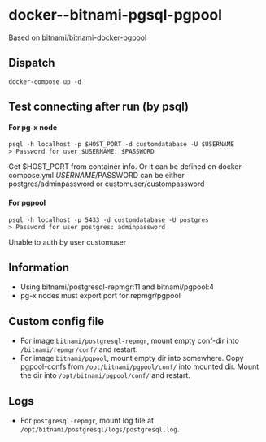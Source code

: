 # docker--bitnami-pgsql-pgpool

Based on [bitnami/bitnami-docker-pgpool](https://github.com/bitnami/bitnami-docker-pgpool)

## Dispatch

```
docker-compose up -d
```

## Test connecting after run (by psql)

#### For pg-x node
```
psql -h localhost -p $HOST_PORT -d customdatabase -U $USERNAME
> Password for user $USERNAME: $PASSWORD
```
Get $HOST_PORT from container info. Or it can be defined on docker-compose.yml
$USERNAME/$PASSWORD can be either postgres/adminpassword or customuser/custompassword

#### For pgpool
```
psql -h localhost -p 5433 -d customdatabase -U postgres
> Password for user postgres: adminpassword
```
Unable to auth by user customuser

## Information

* Using bitnami/postgresql-repmgr:11 and bitnami/pgpool:4
* pg-x nodes must export port for repmgr/pgpool

## Custom config file

* For image `bitnami/postgresql-repmgr`, mount empty conf-dir into `/bitnami/repmgr/conf/` and restart.
* For image `bitnami/pgpool`, mount empty dir into somewhere. Copy pgpool-confs from `/opt/bitnami/pgpool/conf/` into mounted dir. Mount the dir into `/opt/bitnami/pgpool/conf/` and restart.

## Logs

* For `postgresql-repmgr`, mount log file at `/opt/bitnami/postgresql/logs/postgresql.log`.

